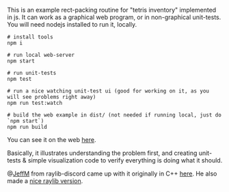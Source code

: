 This is an example rect-packing routine for "tetris inventory" implemented in js. It can work as a graphical web program, or in non-graphical unit-tests. You will need nodejs installed to run it, locally.

```
# install tools
npm i

# run local web-server
npm start

# run unit-tests
npm test

# run a nice watching unit-test ui (good for working on it, as you will see problems right away)
npm run test:watch

# build the web example in dist/ (not needed if running local, just do `npm start`)
npm run build
```

You can see it on the web [here](http://konsumer.js.org/rectpack/).

Basically, it illustrates understanding the problem first, and creating unit-tests & simple visualization code to verify everything is doing what it should.

@[JeffM](https://github.com/JeffM2501) from raylib-discord came up with it originally in C++ [here](inventory.cpp). He also made a [nice raylib version](https://github.com/raylib-extras/examples-cpp/tree/main/inventory).
